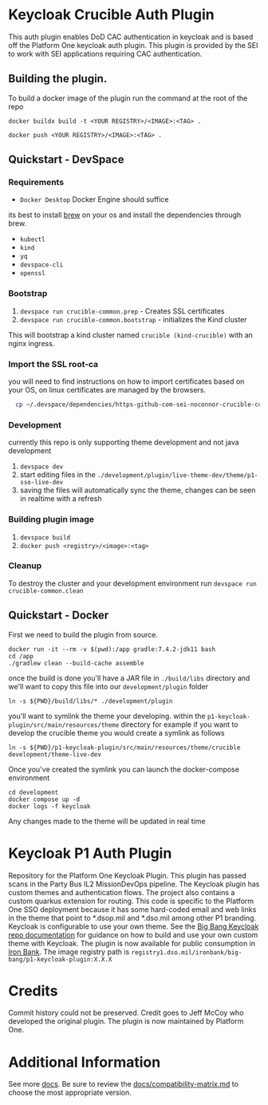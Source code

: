 # Keycloak Crucible Auth Plugin
This auth plugin enables DoD CAC authentication in keycloak and is based off the Platform One keycloak auth plugin. This plugin is provided by the SEI to work with SEI applications requiring CAC authentication.

## Building the plugin. 
To build a docker image of the plugin run the command at the root of the repo 
```
docker buildx build -t <YOUR REGISTRY>/<IMAGE>:<TAG> .
```
```
docker push <YOUR REGISTRY>/<IMAGE>:<TAG> .
```

## Quickstart - DevSpace
### Requirements
- `Docker Desktop` Docker Engine should suffice

its best to install [brew](https://brew.sh) on your os and install the dependencies through brew. 
- `kubectl`
- `kind`
- `yq`
- `devspace-cli`
- `openssl`

### Bootstrap 
1. `devspace run crucible-common.prep` - Creates SSL certificates
1. `devspace run crucible-common.bootstrap` - initializes the Kind cluster

This will bootstrap a kind cluster named `crucible (kind-crucible)` with an nginx ingress.

### Import the SSL root-ca 
you will need to find instructions on how to import certificates based on your OS, on linux certificates are managed by the browsers. 

```bash
  cp ~/.devspace/dependencies/https-github-com-sei-noconnor-crucible-common-devspace-git-main/development/ssl/root-ca.pem ${DEVSPACE_WORKING_DIR}
```

### Development
currently this repo is only supporting theme development and not java development

1. `devspace dev`
1. start editing files in the `./development/plugin/live-theme-dev/theme/p1-sso-live-dev`
1. saving the files will automatically sync the theme, changes can be seen in realtime with a refresh

### Building plugin image
1. `devspace build`
2. `docker push <registry>/<image>:<tag>`

### Cleanup 
To destroy the cluster and your development environment run 
`devspace run crucible-common.clean`


## Quickstart - Docker
First we need to build the plugin from source. 
```
docker run -it --rm -v $(pwd):/app gradle:7.4.2-jdk11 bash
cd /app
./gradlew clean --build-cache assemble
```
once the build is done you'll have a JAR file in `./build/libs` directory and we'll want to copy this file into our `development/plugin` folder 
```
ln -s ${PWD}/build/libs/* ./development/plugin
```
you'll want to symlink the theme your developing. within the `p1-keycloak-plugin/src/main/resources/theme` directory for example if you want to develop the crucible theme you would create a symlink as follows
```
ln -s ${PWD}/p1-keycloak-plugin/src/main/resources/theme/crucible development/theme-live-dev 
```
Once you've created the symlink you can launch the docker-compose environment 
```
cd development
docker compose up -d 
docker logs -f keycloak
```

Any changes made to the theme will be updated in real time




# Keycloak P1 Auth Plugin
Repository for the Platform One Keycloak Plugin. This plugin has passed scans in the Party Bus IL2 MissionDevOps pipeline. The Keycloak plugin has custom themes and authentication flows. The project also contains a custom quarkus extension for routing. This code is specific to the Platform One SSO deployment because it has some hard-coded email and web links in the theme that point to *.dsop.mil and *.dso.mil among other P1 branding. Keycloak is configurable to use your own theme. See the [Big Bang Keycloak repo documentation](https://repo1.dso.mil/big-bang/product/packages/keycloak/-/blob/main/development/README.md) for guidance on how to build and use your own custom theme with Keycloak.
The plugin is now available for public consumption in [Iron Bank](https://ironbank.dso.mil/repomap/details;registry1Path=big-bang%252Fp1-keycloak-plugin). The image registry path is `registry1.dso.mil/ironbank/big-bang/p1-keycloak-plugin:X.X.X`

# Credits
Commit history could not be preserved. Credit goes to Jeff McCoy who developed the original plugin. The plugin is now maintained by Platform One.

# Additional Information
See more [docs](docs/). Be sure to review the [docs/compatibility-matrix.md](docs/compatibility-matrix.md) to choose the most appropriate version.